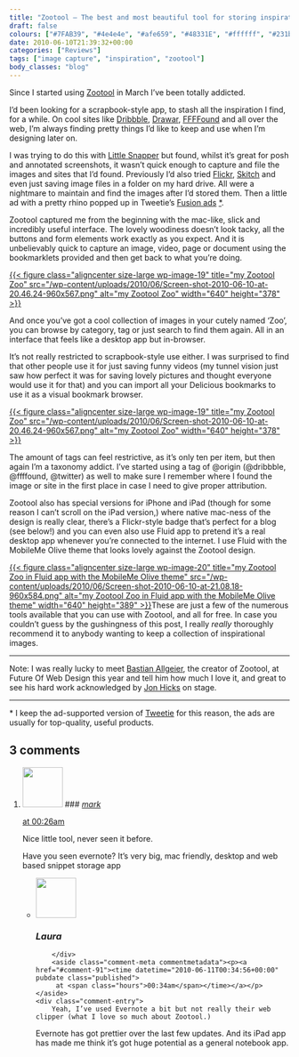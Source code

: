 ```yaml
---
title: "Zootool — The best and most beautiful tool for storing inspiration"
draft: false
colours: ["#7FAB39", "#4e4e4e", "#afe659", "#48331E", "#ffffff", "#231b12", "#8E887B"]
date: 2010-06-10T21:39:32+00:00
categories: ["Reviews"]
tags: ["image capture", "inspiration", "zootool"]
body_classes: "blog"
---
```


Since I started using [Zootool](http://zootool.com/ "Zootool") in March I’ve been totally addicted.

I’d been looking for a scrapbook-style app, to stash all the inspiration I find, for a while. On cool sites like [Dribbble](http://dribbble.com/), [Drawar](http://www.drawar.com/), [FFFFound](http://ffffound.com/) and all over the web, I’m always finding pretty things I’d like to keep and use when I’m designing later on.

I was trying to do this with [Little Snapper](http://www.realmacsoftware.com/littlesnapper/ "Little Snapper screen capture software") but found, whilst it’s great for posh and annotated screenshots, it wasn’t quick enough to capture and file the images and sites that I’d found. Previously I’d also tried [Flickr](http://flickr.com), [Skitch](http://skitch.com/) and even just saving image files in a folder on my hard drive. All were a nightmare to maintain and find the images after I’d stored them. Then a little ad with a pretty rhino popped up in Tweetie’s [Fusion ads](http://fusionads.net/) [\*](#asterisk).

Zootool captured me from the beginning with the mac-like, slick and incredibly useful interface. The lovely woodiness doesn’t look tacky, all the buttons and form elements work exactly as you expect. And it is unbelievably quick to capture an image, video, page or document using the bookmarklets provided and then get back to what you’re doing.

[{{< figure class="aligncenter size-large wp-image-19" title="my Zootool Zoo" src="/wp-content/uploads/2010/06/Screen-shot-2010-06-10-at-20.46.24-960x567.png" alt="my Zootool Zoo" width="640" height="378" >}}](/wp-content/uploads/2010/06/Screen-shot-2010-06-10-at-20.46.24.png)

And once you’ve got a cool collection of images in your cutely named ‘Zoo’, you can browse by category, tag or just search to find them again. All in an interface that feels like a desktop app but in-browser.

It’s not really restricted to scrapbook-style use either. I was surprised to find that other people use it for just saving funny videos (my tunnel vision just saw how perfect it was for saving lovely pictures and thought everyone would use it for that) and you can import all your Delicious bookmarks to use it as a visual bookmark browser.

[{{< figure class="aligncenter size-large wp-image-19" title="my Zootool Zoo" src="/wp-content/uploads/2010/06/Screen-shot-2010-06-10-at-20.46.24-960x567.png" alt="my Zootool Zoo" width="640" height="378" >}}](/wp-content/uploads/2010/06/Screen-shot-2010-06-10-at-20.46.24.png)

The amount of tags can feel restrictive, as it’s only ten per item, but then again I’m a taxonomy addict. I’ve started using a tag of @origin (@dribbble, @ffffound, @twitter) as well to make sure I remember where I found the image or site in the first place in case I need to give proper attribution.

Zootool also has special versions for iPhone and iPad (though for some reason I can’t scroll on the iPad version,) where native mac-ness of the design is really clear, there’s a Flickr-style badge that’s perfect for a blog (see below!) and you can even also use Fluid app to pretend it’s a real desktop app whenever you’re connected to the internet. I use Fluid with the MobileMe Olive theme that looks lovely against the Zootool design.

[{{< figure class="aligncenter size-large wp-image-20" title="my Zootool Zoo in Fluid app with the MobileMe Olive theme" src="/wp-content/uploads/2010/06/Screen-shot-2010-06-10-at-21.08.18-960x584.png" alt="my Zootool Zoo in Fluid app with the MobileMe Olive theme" width="640" height="389" >}}](/wp-content/uploads/2010/06/Screen-shot-2010-06-10-at-21.08.18.png)These are just a few of the numerous tools available that you can use with Zootool, and all for free. In case you couldn’t guess by the gushingness of this post, I really *really* thoroughly recommend it to anybody wanting to keep a collection of inspirational images.

---

Note: I was really lucky to meet [Bastian Allgeier](http://twitter.com/bastianallgeier "Bastian Allgeier on Twitter"), the creator of Zootool, at Future Of Web Design this year and tell him how much I love it, and great to see his hard work acknowledged by [Jon Hicks](http://hicksdesign.co.uk/ "Hicksdesign design partnership") on stage.

---

<span id="asterisk">* I keep the ad-supported version of [Tweetie](http://www.atebits.com/tweetie-iphone/) for this reason, the ads are usually for top-quality, useful products.</span>

## 3 comments

<ol class="commentlist">
	<li class="comment even thread-even depth-1" id="li-comment-90">
			<div class="comment-author vcard">
			<img alt='' src='https://secure.gravatar.com/avatar/6e27b8dd54fc8d21f0d7471728a7f253?s=72&amp;d=mm&amp;r=g' srcset='https://secure.gravatar.com/avatar/6e27b8dd54fc8d21f0d7471728a7f253?s=144&amp;d=mm&amp;r=g 2x' class='avatar avatar-72 photo' height='72' width='72' />
### <cite class="fn"><a href='http://markscott.co.nz' rel='external nofollow' class='url'>mark</a></cite>
		</div>
		<aside class="comment-meta commentmetadata"><p><a href="#comment-90"><time datetime="2010-06-11T00:26:10+00:00" pubdate class="published">
		 at <span class="hours">00:26am</span></time></a></p>
	</aside>
	<div class="comment-entry">
		Nice little tool, never seen it before.

Have you seen evernote? It’s very big, mac friendly, desktop and web based snippet storage app
	</div>
	<ul class="children">
		<li class="comment odd alt depth-2" id="li-comment-91">
			<div class="comment-author vcard">
			<img alt='' src='https://secure.gravatar.com/avatar/1754f38f89bd552fa3966dc437168b4d?s=72&amp;d=mm&amp;r=g' srcset='https://secure.gravatar.com/avatar/1754f38f89bd552fa3966dc437168b4d?s=144&amp;d=mm&amp;r=g 2x' class='avatar avatar-72 photo' height='72' width='72' />
### <cite class="fn">Laura</cite>
		</div>
		<aside class="comment-meta commentmetadata"><p><a href="#comment-91"><time datetime="2010-06-11T00:34:56+00:00" pubdate class="published">
		 at <span class="hours">00:34am</span></time></a></p>
	</aside>
	<div class="comment-entry">
		Yeah, I’ve used Evernote a bit but not really their web clipper (what I love so much about Zootool.)

Evernote has got prettier over the last few updates. And its iPad app has made me think it’s got huge potential as a general notebook app.
		</div>
	</li>
</ol>
